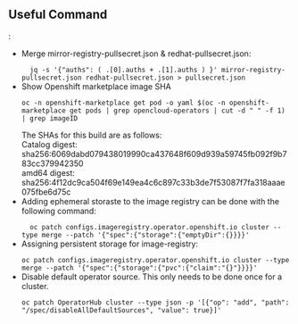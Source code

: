 <h2>Useful Command</h2>:
<ul>
<li>Merge mirror-registry-pullsecret.json & redhat-pullsecret.json:</li>
<code>
  jq -s &#39;{&quot;auths&quot;: ( .[0].auths + .[1].auths ) }&#39; mirror-registry-pullsecret.json redhat-pullsecret.json &gt; pullsecret.json
</code>
  <li>Show Openshift marketplace image SHA </li>
 <code>
oc -n openshift-marketplace get pod -o yaml $(oc -n openshift-marketplace get pods | grep opencloud-operators | cut -d " " -f 1) | grep imageID
  </code><br>
  The SHAs for this build are as follows:<br>
Catalog digest: sha256:6069dabd079438019990ca437648f609d939a59745fb092f9b783cc379942350<br>
amd64 digest: sha256:4f12dc9ca504f69e149ea4c6c897c33b3de7f53087f7fa318aaae075fbe6d75c<br>
  <li>Adding ephemeral storaste to the image registry can be done with the following command:</li>
<code>
  oc patch configs.imageregistry.operator.openshift.io cluster --type merge --patch '{"spec":{"storage":{"emptyDir":{}}}}'
</code>
  <li>Assigning persistent storage for image-registry:</li>
<code>
oc patch configs.imageregistry.operator.openshift.io cluster --type merge --patch '{"spec":{"storage":{"pvc":{"claim":"{<changeme>}"}}}}'  
</code>
  <li>Disable default operator source. This only needs to be done once for a cluster.</li>
  <code>
oc patch OperatorHub cluster --type json -p '[{"op": "add", "path": "/spec/disableAllDefaultSources", "value": true}]'
  </code>
